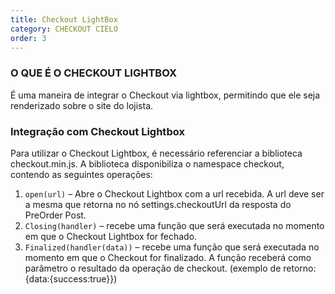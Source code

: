 ```yaml
---
title: Checkout LightBox 
category: CHECKOUT CIELO
order: 3
---
```


### O QUE É O CHECKOUT LIGHTBOX

É uma maneira de integrar o Checkout via lightbox, permitindo que ele seja renderizado sobre o site do lojista.


### Integração com Checkout Lightbox

Para utilizar o Checkout Lightbox, é necessário referenciar a biblioteca checkout.min.js.
A biblioteca disponibiliza o namespace checkout, contendo as seguintes operações:

1. `open(url)` – Abre o Checkout Lightbox com a url recebida. A url deve ser a mesma que retorna no nó settings.checkoutUrl da resposta do PreOrder Post.
2. `Closing(handler)` – recebe uma função que será executada no momento em que o Checkout Lightbox for fechado.
3. `Finalized(handler(data))` – recebe uma função que será executada no momento em que o Checkout for finalizado. A função receberá como parâmetro o resultado da operação de checkout. (exemplo de retorno: {data:{success:true}})


